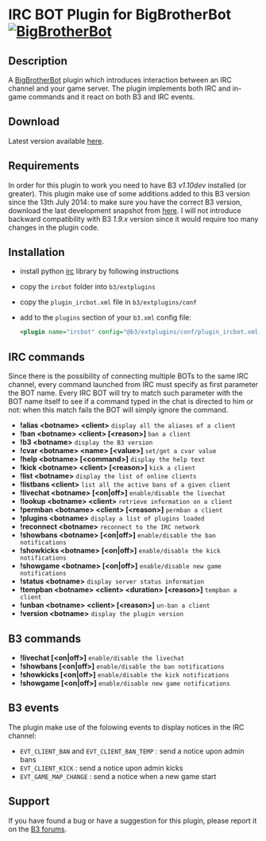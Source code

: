 IRC BOT Plugin for BigBrotherBot [![BigBrotherBot](http://i.imgur.com/7sljo4G.png)][B3]
================================

Description
-----------

A [BigBrotherBot][B3] plugin which introduces interaction between an IRC channel and your game server. The plugin
implements both IRC and in-game commands and it react on both B3 and IRC events.

Download
--------

Latest version available [here](https://github.com/danielepantaleone/b3-plugin-ircbot/archive/master.zip).

Requirements
------------

In order for this plugin to work you need to have B3 *v1.10dev* installed (or greater). This plugin make use of some additions
added to this B3 version since the 13th July 2014: to make sure you have the correct B3 version, download the last development
snapshot from [here](https://github.com/BigBrotherBot/big-brother-bot/archive/release-1.10.zip). I will not introduce backward
compatibility with B3 *1.9.x* version since it would require too many changes in the plugin code.

Installation
------------

* install python [irc](https://bitbucket.org/jaraco/irc/overview) library by following instructions
* copy the `ircbot` folder into `b3/extplugins`
* copy the `plugin_ircbot.xml` file in `b3/extplugins/conf`
* add to the `plugins` section of your `b3.xml` config file:

  ```xml
  <plugin name="ircbot" config="@b3/extplugins/conf/plugin_ircbot.xml" />
  ```

IRC commands
------------

Since there is the possibility of connecting multiple BOTs to the same IRC channel, every command launched from IRC must
specify as first parameter the BOT name. Every IRC BOT will try to match such parameter with the BOT name itself to see
if a command typed in the chat is directed to him or not: when this match fails the BOT will simply ignore the command.

* **!alias &lt;botname&gt; &lt;client&gt;** `display all the aliases of a client`
* **!ban &lt;botname&gt; &lt;client&gt; [&lt;reason&gt;]** `ban a client`
* **!b3 &lt;botname&gt;** `display the B3 version`
* **!cvar &lt;botname&gt; &lt;name&gt; [&lt;value&gt;]** `set/get a cvar value`
* **!help &lt;botname&gt; [&lt;command&gt;]** `display the help text`
* **!kick &lt;botname&gt; &lt;client&gt; [&lt;reason&gt;]** `kick a client`
* **!list &lt;botname&gt;** `display the list of online clients`
* **!listbans &lt;client&gt;** `list all the active bans of a given client`
* **!livechat &lt;botname&gt; [&lt;on|off&gt;]** `enable/disable the livechat`
* **!lookup &lt;botname&gt; &lt;client&gt;** `retrieve information on a client`
* **!permban &lt;botname&gt; &lt;client&gt; [&lt;reason&gt;]** `permban a client`
* **!plugins &lt;botname&gt;** `display a list of plugins loaded`
* **!reconnect &lt;botname&gt;** `reconnect to the IRC network`
* **!showbans &lt;botname&gt; [&lt;on|off&gt;]** `enable/disable the ban notifications`
* **!showkicks &lt;botname&gt; [&lt;on|off&gt;]** `enable/disable the kick notifications`
* **!showgame &lt;botname&gt; [&lt;on|off&gt;]** `enable/disable new game notifications`
* **!status &lt;botname&gt;** `display server status information`
* **!tempban &lt;botname&gt; &lt;client&gt; &lt;duration&gt; [&lt;reason&gt;]** `tempban a client`
* **!unban &lt;botname&gt; &lt;client&gt; [&lt;reason&gt;]** `un-ban a client`
* **!version &lt;botname&gt;** `display the plugin version`

B3 commands
-----------

* **!livechat [&lt;on|off&gt;]** `enable/disable the livechat`
* **!showbans [&lt;on|off&gt;]** `enable/disable the ban notifications`
* **!showkicks [&lt;on|off&gt;]** `enable/disable the kick notifications`
* **!showgame [&lt;on|off&gt;]** `enable/disable new game notifications`

B3 events
---------

The plugin make use of the folowing events to display notices in the IRC channel:

* `EVT_CLIENT_BAN` and `EVT_CLIENT_BAN_TEMP` : send a notice upon admin bans
* `EVT_CLIENT_KICK` : send a notice upon admin kicks
* `EVT_GAME_MAP_CHANGE` : send a notice when a new game start

Support
-------

If you have found a bug or have a suggestion for this plugin, please report it on the [B3 forums][Support].

[B3]: http://www.bigbrotherbot.net/ "BigBrotherBot (B3)"
[Support]: http://forum.bigbrotherbot.net/plugins-by-fenix/ircbot-plugin/ "Support topic on the B3 forums"
